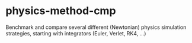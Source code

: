 physics-method-cmp
==================

Benchmark and compare several different (Newtonian) physics simulation strategies, starting with integrators (Euler, Verlet, RK4, ...)
